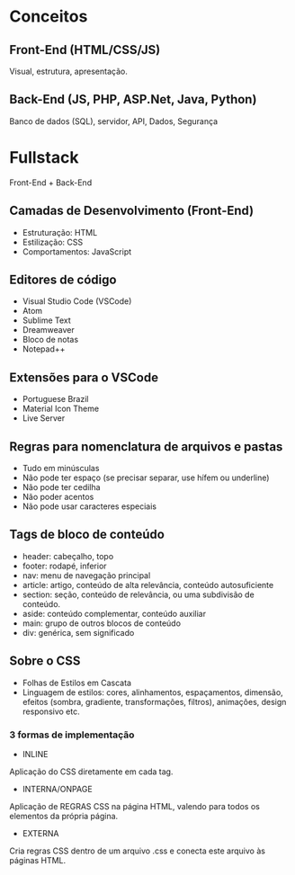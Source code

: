# Conceitos

## Front-End (HTML/CSS/JS)

Visual, estrutura, apresentação.

## Back-End (JS, PHP, ASP.Net, Java, Python)

Banco de dados (SQL), servidor, API, Dados, Segurança

# Fullstack

Front-End + Back-End

## Camadas de Desenvolvimento (Front-End)

- Estruturação: HTML
- Estilização: CSS
- Comportamentos: JavaScript

## Editores de código

- Visual Studio Code (VSCode)
- Atom
- Sublime Text
- Dreamweaver
- Bloco de notas
- Notepad++

## Extensões para o VSCode

- Portuguese Brazil
- Material Icon Theme
- Live Server

## Regras para nomenclatura de arquivos e pastas

- Tudo em minúsculas
- Não pode ter espaço (se precisar separar, use hífem ou underline)
- Não pode ter cedilha
- Não poder acentos
- Não pode usar caracteres especiais


## Tags de bloco de conteúdo

- header: cabeçalho, topo
- footer: rodapé, inferior
- nav: menu de navegação principal
- article: artigo, conteúdo de alta relevância, conteúdo autosuficiente
- section: seção, conteúdo de relevância, ou uma subdivisão de conteúdo.
- aside: conteúdo complementar, conteúdo auxiliar
- main: grupo de outros blocos de conteúdo
- div: genérica, sem significado



## Sobre o CSS

- Folhas de Estilos em Cascata
- Linguagem de estilos: cores, alinhamentos, espaçamentos, dimensão, efeitos (sombra, gradiente, transformações, filtros), animações, design responsivo etc.

### 3 formas de implementação

- INLINE

Aplicação do CSS diretamente em cada tag.

- INTERNA/ONPAGE

Aplicação de REGRAS CSS na página HTML, valendo para todos os elementos da própria página.

- EXTERNA

Cria regras CSS dentro de um arquivo .css e conecta este arquivo às páginas HTML.










